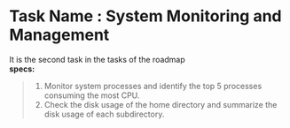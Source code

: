 # Task Name : **System Monitoring and Management**
It is the second task in the tasks of the roadmap 
<br />
**specs:**
>    1. Monitor system processes and identify the top 5 processes consuming the most CPU.
>    2. Check the disk usage of the home directory and summarize the disk usage of each subdirectory.

